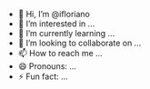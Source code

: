 - 👋 Hi, I’m @ifloriano
- 👀 I’m interested in ...
- 🌱 I’m currently learning ...
- 💞️ I’m looking to collaborate on ...
- 📫 How to reach me ...
- 😄 Pronouns: ...
- ⚡ Fun fact: ...

<!---
ifloriano/ifloriano is a ✨ special ✨ repository because its `README.md` (this file) appears on your GitHub profile.
You can click the Preview link to take a look at your changes.
--->
